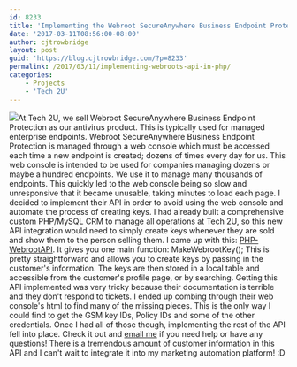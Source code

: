 ```yaml
---
id: 8233
title: 'Implementing the Webroot SecureAnywhere Business Endpoint Protection API in PHP'
date: '2017-03-11T08:56:00-08:00'
author: cjtrowbridge
layout: post
guid: 'https://blog.cjtrowbridge.com/?p=8233'
permalink: /2017/03/11/implementing-webroots-api-in-php/
categories:
    - Projects
    - 'Tech 2U'
---
```


[![](https://blog.cjtrowbridge.com/wp-content/uploads/2017/03/webroot-1-1.jpg)](https://www.webroot.com/us/en/business/smb/endpoint-protection)At Tech 2U, we sell Webroot SecureAnywhere Business Endpoint Protection as our antivirus product. This is typically used for managed enterprise endpoints. Webroot SecureAnywhere Business Endpoint Protection is managed through a web console which must be accessed each time a new endpoint is created; dozens of times every day for us. This web console is intended to be used for companies managing dozens or maybe a hundred endpoints. We use it to manage many thousands of endpoints. This quickly led to the web console being so slow and unresponsive that it became unusable, taking minutes to load each page. I decided to implement their API in order to avoid using the web console and automate the process of creating keys. I had already built a comprehensive custom PHP/MySQL CRM to manage all operations at Tech 2U, so this new API integration would need to simply create keys whenever they are sold and show them to the person selling them. I came up with this: [PHP-WebrootAPI](https://github.com/cjtrowbridge/PHP-WebrootAPI/blob/master/WebrootAPI.php). It gives you one main function: MakeWebrootKey(); This is pretty straightforward and allows you to create keys by passing in the customer's information. The keys are then stored in a local table and accessible from the customer's profile page, or by searching. Getting this API implemented was very tricky because their documentation is terrible and they don't respond to tickets. I ended up combing through their web console's html to find many of the missing pieces. This is the only way I could find to get the GSM key IDs, Policy IDs and some of the other credentials. Once I had all of those though, implementing the rest of the API fell into place. Check it out and [email me](mailto:chris.j.trowbridge@gmail.com) if you need help or have any questions! There is a tremendous amount of customer information in this API and I can't wait to integrate it into my marketing automation platform! :D